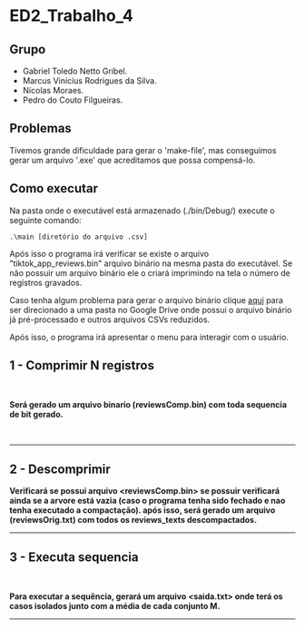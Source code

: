 # ED2_Trabalho_4
## Grupo

- Gabriel Toledo Netto Gribel.
- Marcus Vinícius Rodrigues da Silva.
- Nícolas Moraes.
- Pedro do Couto Filgueiras.

## Problemas
  Tivemos grande dificuldade para gerar o 'make-file', mas conseguimos gerar um arquivo '.exe' que acreditamos que possa compensá-lo.

## Como executar
  Na pasta onde o executável está armazenado (./bin/Debug/) execute o seguinte comando:

```         
.\main [diretório do arquivo .csv]
```

  Após isso o programa irá verificar se existe o arquivo "tiktok_app_reviews.bin" arquivo binário na mesma pasta do executável.
  Se não possuir um arquivo binário ele o criará imprimindo na tela o número de registros gravados.<br>
  
  Caso tenha algum problema para gerar o arquivo binário clique [aqui](https://drive.google.com/drive/folders/19aUpOx9O-iQ_iTyopk2irIskJOty3kDn?usp=sharing)  para ser direcionado a uma pasta no Google Drive onde possui o arquivo binário já pré-processado e outros arquivos CSVs reduzidos.<br>

  Após isso, o programa irá apresentar o menu para interagir com o usuário.<br>

<h2>1 - Comprimir N registros</h2><br>

**Será gerado um arquivo binario (reviewsComp.bin) com toda sequencia de bit gerado.**

<br>

<hr>
 
 <h2>2 - Descomprimir</h2>
 
**Verificará se possui arquivo <reviewsComp.bin> se possuir verificará ainda se a arvore está vazia (caso o programa tenha sido fechado e nao tenha executado a compactação).
após isso, será gerado um arquivo (reviewsOrig.txt) com todos os reviews_texts descompactados.** <br>
     
 <hr>
 
 
<h2>3 - Executa sequencia</h2><br>

**Para executar a sequência, gerará um arquivo <saida.txt> onde terá os casos isolados junto com a média de cada conjunto M.**

<hr>
